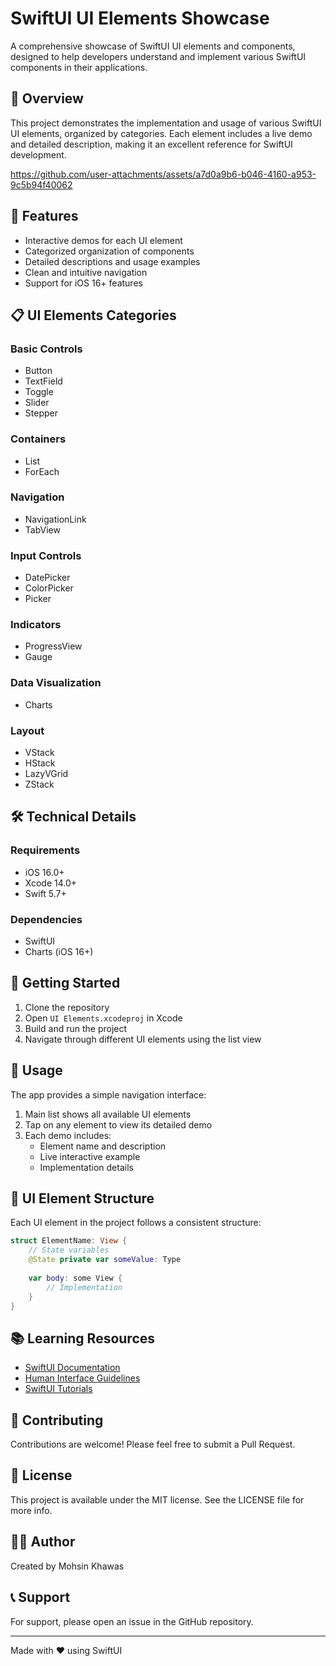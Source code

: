 
# SwiftUI UI Elements Showcase

A comprehensive showcase of SwiftUI UI elements and components, designed to help developers understand and implement various SwiftUI components in their applications.

## 📱 Overview

This project demonstrates the implementation and usage of various SwiftUI UI elements, organized by categories. Each element includes a live demo and detailed description, making it an excellent reference for SwiftUI development.

https://github.com/user-attachments/assets/a7d0a9b6-b046-4160-a953-9c5b94f40062

## 🎯 Features

- Interactive demos for each UI element
- Categorized organization of components
- Detailed descriptions and usage examples
- Clean and intuitive navigation
- Support for iOS 16+ features

## 📋 UI Elements Categories

### Basic Controls
- Button
- TextField
- Toggle
- Slider
- Stepper

### Containers
- List
- ForEach

### Navigation
- NavigationLink
- TabView

### Input Controls
- DatePicker
- ColorPicker
- Picker

### Indicators
- ProgressView
- Gauge

### Data Visualization
- Charts

### Layout
- VStack
- HStack
- LazyVGrid
- ZStack

## 🛠️ Technical Details

### Requirements
- iOS 16.0+
- Xcode 14.0+
- Swift 5.7+

### Dependencies
- SwiftUI
- Charts (iOS 16+)

## 🚀 Getting Started

1. Clone the repository
2. Open `UI Elements.xcodeproj` in Xcode
3. Build and run the project
4. Navigate through different UI elements using the list view

## 📱 Usage

The app provides a simple navigation interface:
1. Main list shows all available UI elements
2. Tap on any element to view its detailed demo
3. Each demo includes:
   - Element name and description
   - Live interactive example
   - Implementation details

## 🎨 UI Element Structure

Each UI element in the project follows a consistent structure:
```swift
struct ElementName: View {
    // State variables
    @State private var someValue: Type
    
    var body: some View {
        // Implementation
    }
}
```

## 📚 Learning Resources

- [SwiftUI Documentation](https://developer.apple.com/documentation/swiftui)
- [Human Interface Guidelines](https://developer.apple.com/design/human-interface-guidelines)
- [SwiftUI Tutorials](https://developer.apple.com/tutorials/swiftui)

## 🤝 Contributing

Contributions are welcome! Please feel free to submit a Pull Request.

## 📄 License

This project is available under the MIT license. See the LICENSE file for more info.

## 👨‍💻 Author

Created by Mohsin Khawas

## 📞 Support

For support, please open an issue in the GitHub repository.

---

Made with ❤️ using SwiftUI 

